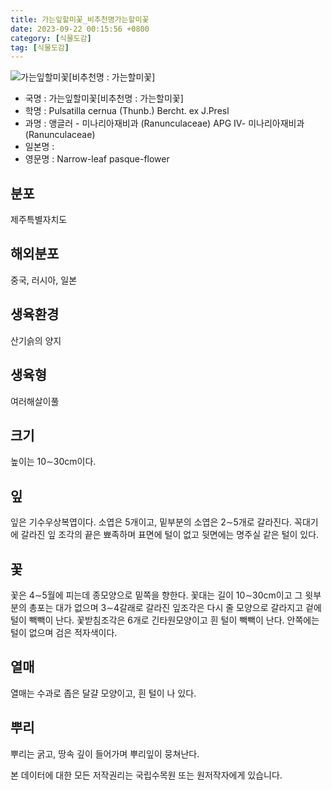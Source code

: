 ```yaml
---
title: 가는잎할미꽃_비추천명가는할미꽃
date: 2023-09-22 00:15:56 +0800
category: [식물도감]
tag: [식물도감]
---
```




![가는잎할미꽃[비추천명 : 가는할미꽃]](/fileUpload/plants/basic/Ranunculaceae/Pulsatilla/19427/2_th2.JPG)
- 국명 : 가는잎할미꽃[비추천명 : 가는할미꽃]
- 학명 : Pulsatilla cernua (Thunb.) Bercht. ex J.Presl
- 과명 : 앵글러 - 미나리아재비과 (Ranunculaceae) APG Ⅳ- 미나리아재비과 (Ranunculaceae)
- 일본명 : 
- 영문명 : Narrow-leaf pasque-flower


## 분포
제주특별자치도
## 해외분포
중국, 러시아, 일본
## 생육환경
산기슭의 양지
## 생육형
여러해살이풀
## 크기
높이는 10∼30cm이다.
## 잎
잎은 기수우상복엽이다. 소엽은 5개이고, 밑부분의 소엽은 2∼5개로 갈라진다. 꼭대기에 갈라진 잎 조각의 끝은 뾰족하며 표면에 털이 없고 뒷면에는 명주실 같은 털이 있다.
## 꽃
꽃은 4∼5월에 피는데 종모양으로 밑쪽을 향한다. 꽃대는 길이 10∼30cm이고 그 윗부분의 총포는 대가 없으며 3∼4갈래로 갈라진 잎조각은 다시 줄 모양으로 갈라지고 겉에 털이 빽빽이 난다. 꽃받침조각은 6개로  긴타원모양이고 흰 털이 빽빽이 난다. 안쪽에는 털이 없으며 검은 적자색이다.
## 열매
열매는 수과로 좁은 달걀 모양이고, 흰 털이 나 있다.
## 뿌리
뿌리는 굵고, 땅속 깊이 들어가며 뿌리잎이 뭉쳐난다.






본 데이터에 대한 모든 저작권리는 국립수목원 또는 원저작자에게 있습니다.
